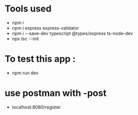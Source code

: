 # Tools used 
- npm i
- npm i express express-validator
- npm i --save-dev typescript @types/express ts-node-dev
- npx tsc --init


# To test this app  :
- npm run dev

# use postman with -post
- localhost:8080/register
